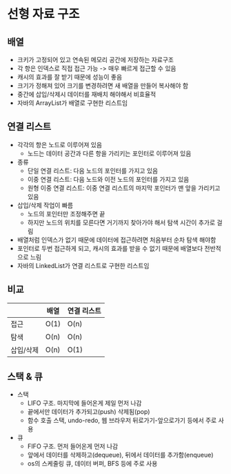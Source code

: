 # 선형 자료 구조

## 배열

- 크키가 고정되어 있고 연속된 메모리 공간에 저장하는 자료구조
- 각 항은 인덱스로 직접 접근 가능 -> 매우 빠르게 접근할 수 있음
- 캐시의 효과를 잘 받기 때문에 성능이 좋음
- 크기가 정해져 있어 크기를 변경하려면 새 배열을 만들어 복사해야 함
- 중간에 삽입/삭제시 데이터를 재배치 해야해서 비효율적
- 자바의 ArrayList가 배열로 구현한 리스트임

## 연결 리스트

- 각각의 항은 노드로 이루어져 있음
  - 노드는 데이터 공간과 다른 항을 가리키는 포인터로 이루어져 있음
- 종류
  - 단일 연결 리스트: 다음 노드의 포인터를 가지고 있음
  - 이중 연결 리스트: 다음 노드와 이전 노드의 포인터를 가지고 있음
  - 원형 이중 연결 리스트: 이중 연결 리스트의 마지막 포인터가 맨 앞을 가리키고 있음
- 삽입/삭제 작업이 빠름
  - 노드의 포인터만 조정해주면 끝
  - 하지만 노드의 위치를 모른다면 거기까지 찾아가야 해서 탐색 시간이 추가로 걸림
- 배열처럼 인덱스가 없기 때문에 데이터에 접근하려면 처음부터 순차 탐색 해야함
- 포인터로 두번 접근하게 되고, 캐시의 효과를 받을 수 없기 때문에 배열보다 전반적으로 느림
- 자바의 LinkedList가 연결 리스트로 구현한 리스트임

## 비교

|           | 배열 | 연결 리스트 |
| --------- | ---- | ----------- |
| 접근      | O(1) | O(n)        |
| 탐색      | O(n) | O(n)        |
| 삽입/삭제 | O(n) | O(1)        |

## 스택 & 큐

- 스택
  - LIFO 구조. 마지막에 들어온게 제일 먼저 나감
  - 끝에서만 데이터가 추가되고(push) 삭제됨(pop)
  - 함수 호출 스택, undo-redo, 웹 브라우저 뒤로가기-앞으로가기 등에서 주로 사용
- 큐
  - FIFO 구조. 먼저 들어온게 먼저 나감
  - 앞에서 데이터를 삭제하고(dequeue), 뒤에서 데이터를 추가함(enqueue)
  - os의 스케줄링 큐, 데이터 버퍼, BFS 등에 주로 사용
